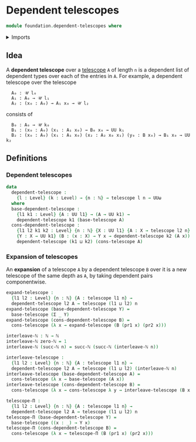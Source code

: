 # Dependent telescopes

```agda
module foundation.dependent-telescopes where
```

<details><summary>Imports</summary>

```agda
open import elementary-number-theory.natural-numbers
open import elementary-number-theory.multiplication-natural-numbers

open import foundation.dependent-pair-types
open import foundation.telescopes
open import foundation.universe-levels
```

</details>

## Idea

A **dependent telescope** over a [telescope](foundation.telescopes.md) `A` of
length `n` is a dependent list of dependent types over each of the entries in
`A`. For example, a dependent telescope over the telescope

```text
  A₀ : 𝒰 l₀
  A₁ : A₀ → 𝒰 l₁
  A₂ : (x₀ : A₀) → A₁ x₀ → 𝒰 l₂
```

consists of

```text
  B₀ : A₀ → 𝒰 k₀
  B₁ : (x₀ : A₀) (x₁ : A₁ x₀) → B₀ x₀ → UU k₁
  B₂ : (x₀ : A₀) (x₁ : A₁ x₀) (x₂ : A₂ x₀ x₁) (y₀ : B x₀) → B₁ x₀ → UU k₂
```

## Definitions

### Dependent telescopes

```agda
data
  dependent-telescope :
    {l : Level} (k : Level) → {n : ℕ} → telescope l n → UUω
  where
  base-dependent-telescope :
    {l1 k1 : Level} {A : UU l1} → (A → UU k1) →
    dependent-telescope k1 (base-telescope A)
  cons-dependent-telescope :
    {l1 l2 k1 k2 : Level} {n : ℕ} {X : UU l1} {A : X → telescope l2 n}
    {Y : X → UU k1} (B : (x : X) → Y x → dependent-telescope k2 (A x)) →
    dependent-telescope (k1 ⊔ k2) (cons-telescope A)
```

### Expansion of telescopes

An **expansion** of a telescope `A` by a dependent telescope `B` over it is a
new telescope of the same depth as `A`, by taking dependent pairs componentwise.

```agda
expand-telescope :
  {l1 l2 : Level} {n : ℕ} {A : telescope l1 n} →
  dependent-telescope l2 A → telescope (l1 ⊔ l2) n
expand-telescope (base-dependent-telescope Y) =
  base-telescope (Σ _ Y)
expand-telescope (cons-dependent-telescope B) =
  cons-telescope (λ x → expand-telescope (B (pr1 x) (pr2 x)))
```

```agda
interleave-ℕ : ℕ → ℕ
interleave-ℕ zero-ℕ = 1
interleave-ℕ (succ-ℕ n) = succ-ℕ (succ-ℕ (interleave-ℕ n))

interleave-telescope :
  {l1 l2 : Level} {n : ℕ} {A : telescope l1 n} →
  dependent-telescope l2 A → telescope (l1 ⊔ l2) (interleave-ℕ n)
interleave-telescope (base-dependent-telescope A) =
  cons-telescope (λ x → base-telescope (A x))
interleave-telescope (cons-dependent-telescope B) =
  cons-telescope (λ x → cons-telescope λ y → interleave-telescope (B x y))
```

```agda
telescope-Π :
  {l1 l2 : Level} {n : ℕ} {A : telescope l1 n} →
  dependent-telescope l2 A → telescope (l1 ⊔ l2) n
telescope-Π (base-dependent-telescope Y) =
  base-telescope ((x : _) → Y x)
telescope-Π (cons-dependent-telescope B) =
  cons-telescope (λ x → telescope-Π (B (pr1 x) (pr2 x)))
```
